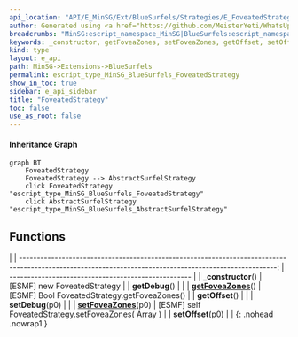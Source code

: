 ```yaml
---
api_location: "API/E_MinSG/Ext/BlueSurfels/Strategies/E_FoveatedStrategy.cpp:24:37"
author: Generated using <a href="https://github.com/MeisterYeti/WhatsUpDoc">WhatsUpDoc</a>
breadcrumbs: "MinSG:escript_namespace_MinSG|BlueSurfels:escript_namespace_MinSG_BlueSurfels"
keywords: _constructor, getFoveaZones, setFoveaZones, getOffset, setOffset, getDebug, setDebug
kind: type
layout: e_api
path: MinSG->Extensions->BlueSurfels
permalink: escript_type_MinSG_BlueSurfels_FoveatedStrategy
show_in_toc: true
sidebar: e_api_sidebar
title: "FoveatedStrategy"
toc: false
use_as_root: false
---
```


#### Inheritance Graph

```mermaid
graph BT
	FoveatedStrategy
	FoveatedStrategy --> AbstractSurfelStrategy
	click FoveatedStrategy "escript_type_MinSG_BlueSurfels_FoveatedStrategy"
	click AbstractSurfelStrategy "escript_type_MinSG_BlueSurfels_AbstractSurfelStrategy"
```

## Functions

|
| ------------------------------------------------------------------------------------------------------------------------------------------------------: | --------------------------------------------------- | 
| **_constructor**()                                                                                                                                      | [ESMF] new FoveatedStrategy                         | 
| **getDebug**()                                                                                                                                          |                                                     | 
| **[getFoveaZones](classMinSG_1_1BlueSurfels_1_1FoveatedStrategy#classMinSG_1_1BlueSurfels_1_1FoveatedStrategy_1a82894063228651f36cd5b44043fbb424)**()   | [ESMF] Bool FoveatedStrategy.getFoveaZones()        | 
| **getOffset**()                                                                                                                                         |                                                     | 
| **setDebug**(p0)                                                                                                                                        |                                                     | 
| **[setFoveaZones](classMinSG_1_1BlueSurfels_1_1FoveatedStrategy#classMinSG_1_1BlueSurfels_1_1FoveatedStrategy_1a63d424e6543baf0bc21f197b4fb24ccb)**(p0) | [ESMF] self FoveatedStrategy.setFoveaZones( Array ) | 
| **setOffset**(p0)                                                                                                                                       |                                                     | 
{: .nohead .nowrap1 }

